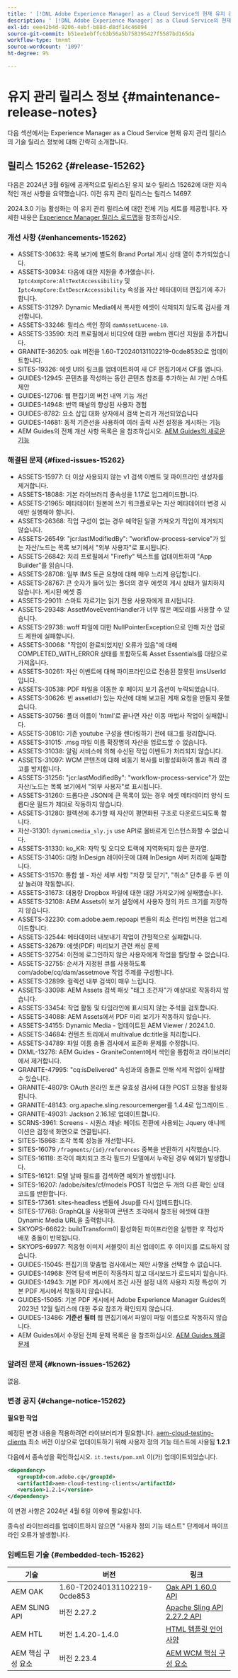 ```yaml
---
title: ' [!DNL Adobe Experience Manager] as a Cloud Service의 현재 유지 관리 릴리스 정보입니다.'
description: ' [!DNL Adobe Experience Manager] as a Cloud Service의 현재 유지 관리 릴리스 정보입니다.'
exl-id: eee42b4d-9206-4ebf-b88d-d8df14c46094
source-git-commit: b51ee1ebffc63b56a5b758395427f5587bd165da
workflow-type: tm+mt
source-wordcount: '1097'
ht-degree: 9%

---
```


# 유지 관리 릴리스 정보 {#maintenance-release-notes}

다음 섹션에서는 Experience Manager as a Cloud Service 현재 유지 관리 릴리스의 기술 릴리스 정보에 대해 간략히 소개합니다.

## 릴리스 15262 {#release-15262}

다음은 2024년 3월 6일에 공개적으로 릴리스된 유지 보수 릴리스 15262에 대한 지속적인 개선 사항을 요약했습니다. 이전 유지 관리 릴리스는 릴리스 14697.

2024.3.0 기능 활성화는 이 유지 관리 릴리스에 대한 전체 기능 세트를 제공합니다. 자세한 내용은 [Experience Manager 릴리스 로드맵](https://experienceleague.adobe.com/docs/experience-manager-release-information/aem-release-updates/update-releases-roadmap.html)을 참조하십시오.

### 개선 사항 {#enhancements-15262}

* ASSETS-30632: 목록 보기에 별도의 Brand Portal 게시 상태 열이 추가되었습니다.
* ASSETS-30934: 다음에 대한 지원을 추가했습니다. `Iptc4xmpCore:AltTextAccessibility` 및 `Iptc4xmpCore:ExtDescrAccessibility` 속성을 자산 메타데이터 편집기에 추가합니다.
* ASSETS-31297: Dynamic Media에서 복사한 에셋이 삭제되지 않도록 검사를 개선합니다.
* ASSETS-33246: 릴리스 색인 정의 `damAssetLucene-10`.
* ASSETS-33590: 처리 프로필에서 비디오에 대한 webm 렌디션 지원을 추가합니다.
* GRANITE-36205: oak 버전을 1.60-T20240131102219-0cde853으로 업데이트합니다.
* SITES-19326: 에셋 UI의 링크를 업데이트하여 새 CF 편집기에서 CF를 엽니다.
* GUIDES-12945: 콘텐츠를 작성하는 동안 콘텐츠 참조를 추가하는 AI 기반 스마트 제안
* GUIDES-12706: 웹 편집기의 버전 내역 기능 개선
* GUIDES-14948: 번역 패널의 향상된 사용자 경험
* GUIDES-8782: 요소 삽입 대화 상자에서 검색 논리가 개선되었습니다
* GUIDES-14681: 동적 기준선을 사용하여 여러 출력 사전 설정을 게시하는 기능
* AEM Guides의 전체 개선 사항 목록은 을 참조하십시오. [AEM Guides의 새로운 기능](https://experienceleague.adobe.com/docs/experience-manager-guides/using/release-info/release-notes/cloud-release-notes/2024-releases/2402-release/whats-new-2024-2-0.html?lang=en#release-info)

### 해결된 문제 {#fixed-issues-15262}

* ASSETS-15977: 더 이상 사용되지 않는 v1 검색 이벤트 및 파이프라인 생성자를 제거합니다.
* ASSETS-18088: 기본 라이브러리 종속성을 1.17로 업그레이드합니다.
* ASSETS-21965: 메타데이터 원본에 쓰기 워크플로우는 자산 메타데이터 변경 시에만 실행해야 합니다.
* ASSETS-26368: 작업 구성이 없는 경우 예약된 일괄 가져오기 작업이 제거되지 않습니다.
* ASSETS-26549: &quot;jcr:lastModifiedBy&quot;: &quot;workflow-process-service&quot;가 있는 자산/노드는 목록 보기에서 &quot;외부 사용자&quot;로 표시됩니다.
* ASSETS-26842: 처리 프로필에서 &quot;Firefly&quot; 텍스트를 업데이트하여 &quot;App Builder&quot;를 읽습니다.
* ASSETS-28708: 일부 IMS 토큰 요청에 대해 매우 느리게 응답합니다.
* ASSETS-28767: 큰 숫자가 들어 있는 폴더의 경우 에셋의 게시 상태가 일치하지 않습니다. 게시된 에셋 중
* ASSETS-29011: 스마트 자르기는 읽기 전용 사용자에게 표시됩니다.
* ASSETS-29348: AssetMoveEventHandler가 너무 많은 메모리를 사용할 수 있습니다.
* ASSETS-29738: woff 파일에 대한 NullPointerException으로 인해 자산 업로드 제한에 실패합니다.
* ASSETS-30068: &quot;작업이 완료되었지만 오류가 있음&quot;에 대해 COMPLETED_WITH_ERROR 상태를 포함하도록 Asset Essentials를 대량으로 가져옵니다.
* ASSETS-30261: 자산 이벤트에 대해 파이프라인으로 전송된 잘못된 imsUserId입니다.
* ASSETS-30538: PDF 파일을 이동한 후 페이지 보기 옵션이 누락되었습니다.
* ASSETS-30626: 빈 assetId가 있는 자산에 대해 보고된 게재 요청을 만들지 못했습니다.
* ASSETS-30756: 폴더 이름이 &#39;html&#39;로 끝나면 자산 이동 마법사 작업이 실패합니다.
* ASSETS-30810: 기존 youtube 구성을 렌더링하기 전에 태그를 정리합니다.
* ASSETS-31015: .msg 파일 이름 확장명의 자산을 업로드할 수 없습니다.
* ASSETS-31038: 알림 서비스에 의해 수신된 작업 이벤트가 처리되지 않습니다.
* ASSETS-31097: WCM 콘텐츠에 대해 비동기 복사를 비활성화하여 통과 쿼리 경고를 방지합니다.
* ASSETS-31256: &quot;jcr:lastModifiedBy&quot;: &quot;workflow-process-service&quot;가 있는 자산/노드는 목록 보기에서 &quot;외부 사용자&quot;로 표시됩니다.
* ASSETS-31260: 드롭다운 JSON에 큰 목록이 있는 경우 에셋 메타데이터 양식 드롭다운 필드가 제대로 작동하지 않습니다.
* ASSETS-31280: 컬렉션에 추가할 때 자산이 평면화된 구조로 다운로드되도록 합니다.
* 자산-31301: `dynamicmedia_sly.js` use API로 올바르게 인스턴스화할 수 없습니다.
* ASSETS-31330: ko_KR: 자막 및 오디오 트랙에 지역화되지 않은 문자열.
* ASSETS-31405: 대형 InDesign 레이아웃에 대해 InDesign 서버 처리에 실패합니다.
* ASSETS-31570: 통합 쉘 - 자산 세부 사항 &quot;저장 및 닫기&quot;, &quot;취소&quot; 단추를 두 번 이상 눌러야 작동합니다.
* ASSETS-31673: 대용량 Dropbox 파일에 대한 대량 가져오기에 실패했습니다.
* ASSETS-32108: AEM Assets이 보기 설정에서 사용자 정의 카드 크기를 저장하지 않습니다.
* ASSETS-32230: com.adobe.aem.repoapi 번들의 최소 런타임 버전을 업그레이드합니다.
* ASSETS-32544: 메타데이터 내보내기 작업이 간헐적으로 실패합니다.
* ASSETS-32679: 에셋(PDF) 미리보기 관련 캐싱 문제
* ASSETS-32754: 이전에 로그인하지 않은 사용자에게 작업을 할당할 수 없습니다.
* ASSETS-32755: 순서가 지정된 큐를 사용하도록 com/adobe/cq/dam/assetmove 작업 주제를 구성합니다.
* ASSETS-32899: 컬렉션 내부 검색이 매우 느립니다.
* ASSETS-33098: AEM Assets 검색 패싯 &quot;태그 조건자&quot;가 예상대로 작동하지 않습니다.
* ASSETS-33454: 작업 활동 및 타임라인에 표시되지 않는 주석을 검토합니다.
* ASSETS-34088: AEM Assets에서 PDF 미리 보기가 작동하지 않습니다.
* ASSETS-34155: Dynamic Media - 업데이트된 AEM Viewer / 2024.1.0.
* ASSETS-34684: 컨텐츠 트리에서 multivalue dc:title을 처리합니다.
* ASSETS-34789: 파일 이름 충돌 검사에서 표준화 문제를 수정합니다.
* DXML-13276: AEM Guides - GraniteContent에서 색인을 통합하고 라이브러리에서 제거합니다.
* GRANITE-47995: &quot;cq:isDelivered&quot; 속성과의 충돌로 인해 삭제 작업이 실패할 수 있습니다.
* GRANITE-48079: OAuth 온라인 토큰 유효성 검사에 대한 POST 요청을 활성화합니다.
* GRANITE-48143: org.apache.sling.resourcemerger를 1.4.4로 업그레이드 .
* GRANITE-49031: Jackson 2.16.1로 업데이트합니다.
* SCRNS-3961: Screens - 시퀀스 채널: 페이드 전환에 사용되는 Jquery 애니메이션은 검정색 화면으로 연결됩니다.
* SITES-15868: 조각 목록 성능을 개선합니다.
* SITES-16079 `/fragments/{id}/references` 중복을 반환하기 시작했습니다.
* SITES-16118: 조각이 패치되고 조각 필드가 모델에서 누락된 경우 예외가 발생합니다.
* SITES-16121: 모델 날짜 필드를 검색하면 예외가 발생합니다.
* SITES-16207: /adobe/sites/cf/models POST 작업은 두 개의 다른 확인 상태 코드를 반환합니다.
* SITES-17361: sites-headless 번들에 Jsup를 다시 임베드합니다.
* SITES-17768: GraphQL을 사용하여 콘텐츠 조각에서 참조된 에셋에 대한 Dynamic Media URL을 출력합니다.
* SKYOPS-66622: buildTransform이 활성화된 파이프라인을 실행한 후 작성자 배포 충돌이 반복됩니다.
* SKYOPS-69977: 적응형 이미지 서블릿이 최신 업데이트 후 이미지를 로드하지 않습니다.
* GUIDES-15045: 편집기의 맞춤법 검사에서는 제안 사항을 선택할 수 없습니다.
* GUIDES-14968: 전역 탐색 버튼이 작동하지 않고 대시보드가 로드되지 않습니다.
* GUIDES-14943: 기본 PDF 게시에서 조건 사전 설정 내의 사용자 지정 특성이 기본 PDF 게시에서 작동하지 않습니다.
* GUIDES-15085: 기본 PDF 게시에서 Adobe Experience Manager Guides의 2023년 12월 릴리스에 대한 주요 참조가 확인되지 않습니다.
* GUIDES-13486: **기준선 필터** 웹 편집기에서 파일이 파일 이름으로 작동하지 않습니다.
* AEM Guides에서 수정된 전체 문제 목록은 을 참조하십시오. [AEM Guides 해결 문제](https://experienceleague.adobe.com/docs/experience-manager-guides/using/release-info/release-notes/cloud-release-notes/2024-releases/2402-release/fixed-issues-2024-2-0.html?lang=en#release-info)

### 알려진 문제 {#known-issues-15262}

없음.

### 변경 공지 {#change-notice-15262}

**필요한 작업**

예정된 변경 내용을 적용하려면 라이브러리가 필요합니다. [aem-cloud-testing-clients](https://github.com/adobe/aem-testing-clients) 최소 버전 이상으로 업데이트하기 위해 사용자 정의 기능 테스트에 사용됨 **1.2.1**

다음에서 종속성을 확인하십시오. `it.tests/pom.xml` 이(가) 업데이트되었습니다.

```xml
<dependency>
   <groupId>com.adobe.cq</groupId>
   <artifactId>aem-cloud-testing-clients</artifactId>
   <version>1.2.1</version>
</dependency>
```

이 변경 사항은 2024년 4월 6일 이후에 필요합니다.

종속성 라이브러리를 업데이트하지 않으면 &quot;사용자 정의 기능 테스트&quot; 단계에서 파이프라인 오류가 발생합니다.

### 임베드된 기술 {#embedded-tech-15262}

| 기술 | 버전 | 링크 |
|---|---|---|
| AEM OAK | 1.60-T20240131102219-0cde853 | [Oak API 1.60.0 API](https://www.javadoc.io/doc/org.apache.jackrabbit/oak-api/1.60.0/index.html) |
| AEM SLING API | 버전 2.27.2 | [Apache Sling API 2.27.2 API](https://www.javadoc.io/doc/org.apache.sling/org.apache.sling.api/latest/index.html) |
| AEM HTL | 버전 1.4.20-1.4.0 | [HTML 템플릿 언어 사양](https://github.com/adobe/htl-spec) |
| AEM 핵심 구성 요소 | 버전 2.23.4 | [AEM WCM 핵심 구성 요소](https://github.com/adobe/aem-core-wcm-components) |

